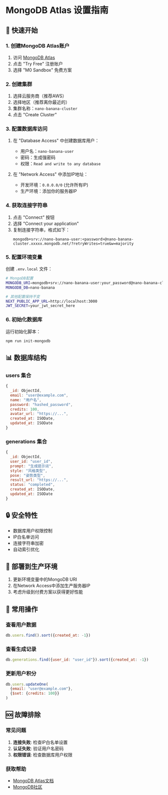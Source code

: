 # MongoDB Atlas 设置指南

## 🚀 快速开始

### 1. 创建MongoDB Atlas账户

1. 访问 [MongoDB Atlas](https://www.mongodb.com/cloud/atlas)
2. 点击 "Try Free" 注册账户
3. 选择 "M0 Sandbox" 免费方案

### 2. 创建集群

1. 选择云服务商（推荐AWS）
2. 选择地区（推荐离你最近的）
3. 集群名称：`nano-banana-cluster`
4. 点击 "Create Cluster"

### 3. 配置数据库访问

1. 在 "Database Access" 中创建数据库用户：
   - 用户名：`nano-banana-user`
   - 密码：生成强密码
   - 权限：`Read and write to any database`

2. 在 "Network Access" 中添加IP地址：
   - 开发环境：`0.0.0.0/0` (允许所有IP)
   - 生产环境：添加你的服务器IP

### 4. 获取连接字符串

1. 点击 "Connect" 按钮
2. 选择 "Connect your application"
3. 复制连接字符串，格式如下：
   ```
   mongodb+srv://nano-banana-user:<password>@nano-banana-cluster.xxxxx.mongodb.net/?retryWrites=true&w=majority
   ```

### 5. 配置环境变量

创建 `.env.local` 文件：

```bash
# MongoDB配置
MONGODB_URI=mongodb+srv://nano-banana-user:your_password@nano-banana-cluster.xxxxx.mongodb.net/?retryWrites=true&w=majority
MONGODB_DB=nano-banana

# 其他配置保持不变
NEXT_PUBLIC_APP_URL=http://localhost:3000
JWT_SECRET=your_jwt_secret_here
```

### 6. 初始化数据库

运行初始化脚本：

```bash
npm run init-mongodb
```

## 📊 数据库结构

### users 集合
```javascript
{
  _id: ObjectId,
  email: "user@example.com",
  name: "用户名",
  password: "hashed_password",
  credits: 100,
  avatar_url: "https://...",
  created_at: ISODate,
  updated_at: ISODate
}
```

### generations 集合
```javascript
{
  _id: ObjectId,
  user_id: "user_id",
  prompt: "生成提示词",
  style: "风格类型",
  pose: "姿势类型",
  result_url: "https://...",
  status: "completed",
  created_at: ISODate,
  updated_at: ISODate
}
```

## 🔒 安全特性

- 数据库用户权限控制
- IP白名单访问
- 连接字符串加密
- 自动索引优化

## 🚀 部署到生产环境

1. 更新环境变量中的MongoDB URI
2. 在Network Access中添加生产服务器IP
3. 考虑升级到付费方案以获得更好性能

## 📝 常用操作

### 查看用户数据
```javascript
db.users.find().sort({created_at: -1})
```

### 查看生成记录
```javascript
db.generations.find({user_id: "user_id"}).sort({created_at: -1})
```

### 更新用户积分
```javascript
db.users.updateOne(
  {email: "user@example.com"}, 
  {$set: {credits: 100}}
)
```

## 🆘 故障排除

### 常见问题

1. **连接失败**: 检查IP白名单设置
2. **认证失败**: 验证用户名密码
3. **权限错误**: 检查数据库用户权限

### 获取帮助

- [MongoDB Atlas文档](https://docs.atlas.mongodb.com/)
- [MongoDB社区](https://community.mongodb.com/)


